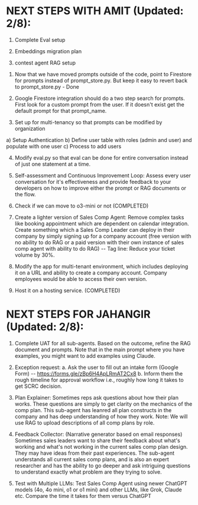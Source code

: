 # NEXT STEPS WITH AMIT (Updated: 2/8):

1. Complete Eval setup

2. Embeddings migration plan

3. contest agent RAG setup





1) Now that we have moved prompts outside of the code, point to Firestore for prompts instead of prompt_store.py. But keep it easy to revert back to prompt_store.py - Done

2) Google Firestore integration should do a two step search for prompts. First look for a custom prompt from the user. If it doesn't exist get the default prompt for that prompt_name.

3) Set up for multi-tenancy so that prompts can be modified by organization

a) Setup Authentication
b) Define user table with roles (admin and user) and populate with one user
c) Process to add users

4) Modify eval.py so that eval can be done for entire conversation instead of just one statement at a time.

5) Self-assessment and Continuous Improvement Loop:
Assess every user conversation for it's effectiveness and provide feedback to your developers on how to improve either the prompt or RAG documents or the flow. 

6) Check if we can move to o3-mini or not (COMPLETED)

7) Create a lighter version of Sales Comp Agent: Remove complex tasks like booking appointment which are dependent on calendar integration. Create something which a Sales Comp Leader can deploy in their company by simply signing up for a company account (free version with no ability to do RAG or a paid version with their own instance of sales comp agent with ability to do RAG) -- Tag line: Reduce your ticket volume by 30%.

8) Modify the app for multi-tenant environment, which includes deploying it on a URL and ability to create a company account. Company employees would be able to access their own version.

9) Host it on a hosting service. (COMPLETED)


# NEXT STEPS FOR JAHANGIR (Updated: 2/8):

1) Complete UAT for all sub-agents. Based on the outcome, refine the RAG document and prompts. Note that in the main prompt where you have examples, you might want to add examples using Claude.

2) Exception request: 
    a. Ask the user to fill out an intake form (Google Form) -- https://forms.gle/zBp6H4ApLRmAT2Cx8
    b. Inform them the rough timeline for approval workflow i.e., roughly how long it takes to get SCRC decision.

3) Plan Explainer: 
    Sometimes reps ask questions about how their plan works. These questions are simply to get clarity on the mechanics of the comp plan. This sub-agent has leanred all plan constructs in the company and has deep understanding of how they work. Note: We will use RAG to upload descriptions of all comp plans by role. 

4) Feedback Collector: (Narrative generator based on email responses)
    Sometimes sales leaders want to share their feedback about what's working and what's not working in the current sales comp plan design. They may have ideas from their past experiences. The sub-agent understands all current sales comp plans, and is also an expert researcher and has the ability to go deeper and ask intriguing questions to understand exactly what problem are they trying to solve.

5) Test with Multiple LLMs: Test Sales Comp Agent using newer ChatGPT models (4o, 4o mini, o1 or o1 mini) and other LLMs, like Grok, Claude etc. Compare the time it takes for them versus ChatGPT